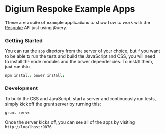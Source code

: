 # Digium Respoke Example Apps

These are a suite of example applications to show how to work with the [Respoke](https://docs.respoke.io/) API just using jQuery.

### Getting Started

You can run the `app` directory from the server of your choice, but if you want to be able to run the tests and build the JavaScript and CSS, you will need to install the node modules and the bower dependencies. To install them, just run this:

```bash
npm install; bower install;
```

### Development

To build the CSS and JavaScript, start a server and continuously run tests, simply kick off the grunt server by running this:

```bash
grunt server
```

Once the server kicks off, you can see all of the apps by visiting `http://localhost:9876`